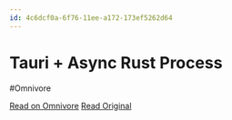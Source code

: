 ```yaml
---
id: 4c6dcf0a-6f76-11ee-a172-173ef5262d64
---
```


# Tauri + Async Rust Process
#Omnivore

[Read on Omnivore](https://omnivore.app/me/tauri-async-rust-process-18b4e577723)
[Read Original](https://rfdonnelly.github.io/posts/tauri-async-rust-process)

